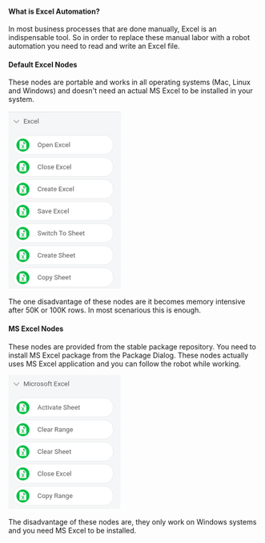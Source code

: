 #### What is Excel Automation?
In most business processes that are done manually, Excel is an indispensable tool. So in order to replace these manual labor with a robot automation you need to read and write an Excel file.

#### Default Excel Nodes
These nodes are portable and works in all operating systems (Mac, Linux and Windows) and doesn't need an actual MS Excel to be installed
in your system.

![Excel Nodes](https://raw.githubusercontent.com/robomotionio/robomotion-tutorials/master/images/excel.png)

The one disadvantage of these nodes are it becomes memory intensive after 50K or 100K rows. In most scenarious this is enough.

#### MS Excel Nodes
These nodes are provided from the stable package repository. You need to install MS Excel package from the Package Dialog. These nodes
actually uses MS Excel application and you can follow the robot while working.

![MS Excel Nodes](https://raw.githubusercontent.com/robomotionio/robomotion-tutorials/master/images/msexcel.png)

The disadvantage of these nodes are, they only work on Windows systems and you need MS Excel to be installed.
